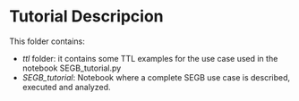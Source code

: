 # Tutorial Descripcion

This folder contains:

- *ttl* folder: it contains some TTL examples for the use case used in the notebook SEGB_tutorial.py
- *SEGB_tutorial*: Notebook where a complete SEGB use case is described, executed and analyzed.
